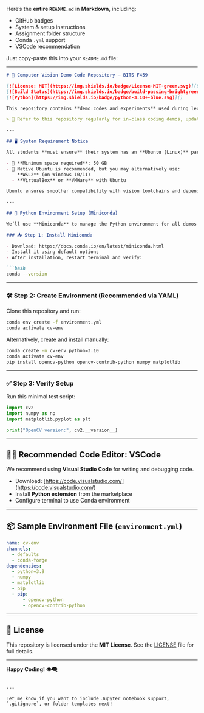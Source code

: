 Here’s the **entire `README.md`** in **Markdown**, including:

* GitHub badges
* System & setup instructions
* Assignment folder structure
* Conda `.yml` support
* VSCode recommendation

Just copy-paste this into your `README.md` file:

---

````markdown
# 📸 Computer Vision Demo Code Repository – BITS F459

[![License: MIT](https://img.shields.io/badge/License-MIT-green.svg)](LICENSE)
[![Build Status](https://img.shields.io/badge/build-passing-brightgreen.svg)]()
[![Python](https://img.shields.io/badge/python-3.10+-blue.svg)]()

This repository contains **demo codes and experiments** used during lectures and labs for the **Computer Vision** course *(Subject Code: BITS F459)* at BITS Pilani.

> 📌 Refer to this repository regularly for in-class coding demos, updates, and assignment templates.

---

## 🖥️ System Requirement Notice

All students **must ensure** their system has an **Ubuntu (Linux)** partition.

- 💾 **Minimum space required**: 50 GB
- 🐧 Native Ubuntu is recommended, but you may alternatively use:
  - **WSL2** (on Windows 10/11)
  - **VirtualBox** or **VMWare** with Ubuntu

Ubuntu ensures smoother compatibility with vision toolchains and dependencies.

---

## 🐍 Python Environment Setup (Miniconda)

We’ll use **Miniconda** to manage the Python environment for all demos and assignments.

### 📥 Step 1: Install Miniconda

- Download: https://docs.conda.io/en/latest/miniconda.html
- Install it using default options
- After installation, restart terminal and verify:

```bash
conda --version
````

---

### 🛠️ Step 2: Create Environment (Recommended via YAML)

Clone this repository and run:

```bash
conda env create -f environment.yml
conda activate cv-env
```

Alternatively, create and install manually:

```bash
conda create -n cv-env python=3.10
conda activate cv-env
pip install opencv-python opencv-contrib-python numpy matplotlib
```

---

### ✅ Step 3: Verify Setup

Run this minimal test script:

```python
import cv2
import numpy as np
import matplotlib.pyplot as plt

print("OpenCV version:", cv2.__version__)
```

---

## 🧑‍💻 Recommended Code Editor: VSCode

We recommend using **Visual Studio Code** for writing and debugging code.

* Download: [https://code.visualstudio.com/](https://code.visualstudio.com/)
* Install **Python extension** from the marketplace
* Configure terminal to use Conda environment


---

## 📦 Sample Environment File (`environment.yml`)

```yaml
name: cv-env
channels:
  - defaults
  - conda-forge
dependencies:
  - python=3.9
  - numpy
  - matplotlib
  - pip
  - pip:
      - opencv-python
      - opencv-contrib-python
```

---

## 📄 License

This repository is licensed under the **MIT License**. See the [LICENSE](LICENSE) file for full details.

---

**Happy Coding! 👁️‍🗨️**

```

---

Let me know if you want to include Jupyter notebook support, `.gitignore`, or folder templates next!
```

